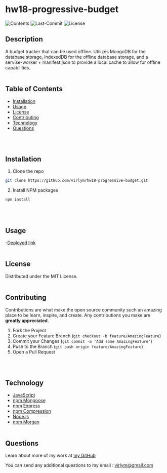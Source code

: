 # **hw18-progressive-budget**
  ![Contents](https://img.shields.io/github/languages/top/virlym/hw18-progressive-budget)
  ![Last-Commit](https://img.shields.io/github/last-commit/virlym/hw18-progressive-budget)
  ![License](https://img.shields.io/github/license/virlym/hw18-progressive-budget)
  ## **Description**
  
  A budget tracker that can be used offline. Utilizes MongoDB for the database storage, IndexedDB for the offline database storage, and a servise-worker + manifest.json to provide a local cache to allow for offline capabilities.
  <br><br>
  
  ## **Table of Contents**
  
  * [Installation](#Installation)
  * [Usage](#Usage)
  * [License](#License)
  * [Contributing](#Contributing)
  * [Technology](#Technology)
  * [Questions](#Questions)
  
  <br><br>
  
  ## **Installation**
  
  1. Clone the repo
  ```sh
  git clone https://github.com/virlym/hw18-progressive-budget.git
  ``` 
  2. Install NPM packages
  ```sh
  npm install
  ```
  <br><br>
  
  ## **Usage**
 -[Deployed link](https://hw18-progressive-budget.herokuapp.com/)
  <br><br>
  
  ## **License**
  
  Distributed under the MIT License.
  <br><br>
  
  ## **Contributing**
  Contributions are what make the open source community such an amazing place to be learn, inspire, and create. Any contributions you make are **greatly appreciated**.
  
  1. Fork the Project
  2. Create your Feature Branch (`git checkout -b feature/AmazingFeature`)
  3. Commit your Changes (`git commit -m 'Add some AmazingFeature'`)
  4. Push to the Branch (`git push origin feature/AmazingFeature`)
  5. Open a Pull Request
  
  <br><br>
  
  ## **Technology**
  - [JavaScript](https://www.javascript.com/)
  - [npm Mongoose](https://www.npmjs.com/package/mongoose)
  - [npm Express](https://www.npmjs.com/package/express)
  - [npm Compression](https://www.npmjs.com/package/compression)
  - [Node.js](https://nodejs.org/en/)
  - [npm Morgan](https://www.npmjs.com/package/morgan)
  <br><br>
  
  ## **Questions**
  Learn about more of my work at [my GitHub](https://github.com/virlym)
  
  You can send any additional questions to my email : virlym@gmail.com
  <br><br><br><br>
